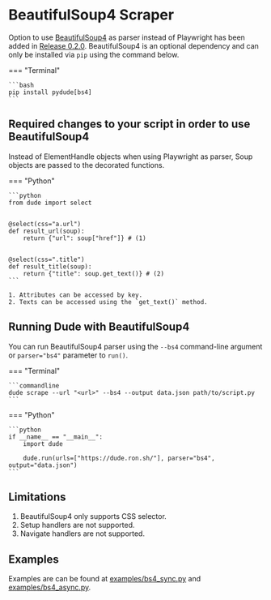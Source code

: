# BeautifulSoup4 Scraper

Option to use [BeautifulSoup4](https://www.crummy.com/software/BeautifulSoup/bs4/doc/) as parser instead of Playwright has been added in [Release 0.2.0](https://github.com/roniemartinez/dude/releases/tag/0.2.0).
BeautifulSoup4 is an optional dependency and can only be installed via `pip` using the command below.

=== "Terminal"

    ```bash
    pip install pydude[bs4]
    ```

## Required changes to your script in order to use BeautifulSoup4

Instead of ElementHandle objects when using Playwright as parser, Soup objects are passed to the decorated functions.


=== "Python"

    ```python
    from dude import select
    
    
    @select(css="a.url")
    def result_url(soup):
        return {"url": soup["href"]} # (1)
    
    
    @select(css=".title")
    def result_title(soup):
        return {"title": soup.get_text()} # (2)
    ```
    
    1. Attributes can be accessed by key.
    2. Texts can be accessed using the `get_text()` method.


## Running Dude with BeautifulSoup4 

You can run BeautifulSoup4 parser using the `--bs4` command-line argument or `parser="bs4"` parameter to `run()`.


=== "Terminal"

    ```commandline
    dude scrape --url "<url>" --bs4 --output data.json path/to/script.py
    ```

=== "Python"

    ```python
    if __name__ == "__main__":
        import dude

        dude.run(urls=["https://dude.ron.sh/"], parser="bs4", output="data.json")
    ```

## Limitations

1. BeautifulSoup4 only supports CSS selector.
2. Setup handlers are not supported.
3. Navigate handlers are not supported.


## Examples

Examples are can be found at [examples/bs4_sync.py](https://github.com/roniemartinez/dude/tree/master/examples/bs4_sync.py) and [examples/bs4_async.py](https://github.com/roniemartinez/dude/tree/master/examples/bs4_async.py).
